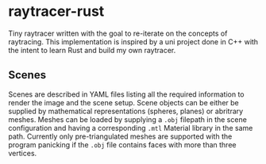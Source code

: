 # raytracer-rust
 
Tiny raytracer written with the goal to re-iterate on the concepts of raytracing. This implementation is inspired by a uni project done in C++ with the intent to learn Rust and build my own raytracer.

## Scenes

Scenes are described in YAML files listing all the required information to render the image and the scene setup. Scene objects can be either be supplied by mathematical representations (spheres, planes) or abritrary meshes. Meshes can be loaded by supplying a `.obj` filepath in the scene configuration and having a corresponding `.mtl` Material library in the same path. Currently only pre-triangulated meshes are supported with the program panicking if the `.obj` file contains faces with more than three vertices.
